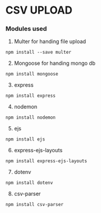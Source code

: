 # CSV UPLOAD

### Modules used

1. Multer for handing file upload
```
npm install --save multer
```
2. Mongoose for handing mongo db
```
npm install mongoose
```
3. express
```
npm install express
```
4. nodemon
```
npm install nodemon
```
5. ejs
```
npm install ejs
```
6. express-ejs-layouts
```
npm install express-ejs-layouts 
```
7. dotenv
```
npm install dotenv
```
8. csv-parser
```
npm install csv-parser
```